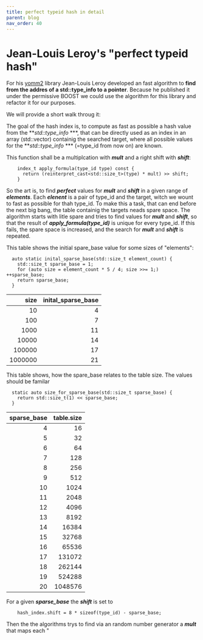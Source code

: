 ```yaml
---
title: perfect typeid hash in detail
parent: blog
nav_order: 40
---
```


# Jean-Louis Leroy's "perfect typeid hash"

For his [yomm2](https://github.com/jll63/yomm2) library Jean-Louis Leroy developed an fast algorithm to **find from the addres of a std::type_info to a pointer**.
Because he published it under the permissive BOOST we could use the algorithm for this library and refactor it for our purposes.

We will provide a short walk throug  it:

The goal of the hash index is, to compute as fast as possible a hash value from the ***std::type_info* ***, that can be directly used as an index in an array (std::vector) containig the searched target, where all possible values for the ***std::type_info* *** (=type_id from now on) are known.

This function shall be a multiplcation with ***mult*** and a right shift with ***shift***:
```
    index_t apply_formula(type_id type) const {
      return (reinterpret_cast<std::size_t>(type) * mult) >> shift;
    }
```
So the art is, to find ***perfect*** values for ***mult*** and ***shift*** in a given range of ***elements***.
Each ***elenent*** is a pair of type_id and the target, witch we wount to fast as possible for thah  type_id. 
To make this a task, that can end before the next big bang, the table containig the targets neads spare space.
The algorithm starts with litle spare and tries to find values for ***mult*** and ***shift***, so that the result of ***apply_formula(type_id)*** is unique for every type_id.
If this fails, the spare space is increased, and the search for ***mult*** and ***shift*** is repeated.

This table shows the initial spare_base value for some sizes of "elements":
```
  auto static inital_sparse_base(std::size_t element_count) {
    std::size_t sparse_base = 1;
    for (auto size = element_count * 5 / 4; size >>= 1;) ++sparse_base;
    return sparse_base;
  }
```
| size    | inital_sparse_base | 
| ----: | -------------------: |
| 10 | 4 |
| 100 | 7 |
| 1000 | 11 |
| 10000 | 14 |
| 100000 | 17 |
| 1000000 | 21 |

This table shows, how the spare_base relates to the table size. The values should be familar
```
  static auto size_for_sparse_base(std::size_t sparse_base) {
    return std::size_t(1) << sparse_base;
  }
```
| sparse_base | table.size |
| ----: | -------------: |
 | 4 | 16 |
 | 5 | 32 |
 | 6 | 64 |
 | 7 | 128 |
 | 8 | 256 |
 | 9 | 512 |
 | 10 | 1024 |
 | 11 | 2048 |
 | 12 | 4096 |
 | 13 | 8192 |
 | 14 | 16384 |
 | 15 | 32768 |
 | 16 | 65536 |
 | 17 | 131072 |
 | 18 | 262144 |
 | 19 | 524288 |
 | 20 | 1048576 |

For a given ***sparse_base*** the ***shift*** is set to
```
    hash_index.shift = 8 * sizeof(type_id) - sparse_base;
```
Then the the algorithms trys to find via an random number generator a ***mult*** that maps each "

